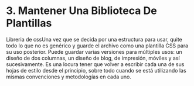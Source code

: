 # 3. Mantener Una Biblioteca De Plantillas

Libreria de cssUna vez que se decida por una estructura para usar, quite todo lo que no es genérico y guarde el archivo como una plantilla CSS para su uso posterior.
Puede guardar varias versiones para múltiples usos: un diseño de dos columnas, un diseño de blog, de impresión, móviles y así sucesivamente. Es una locura tener que volver a escribir cada una de sus hojas de estilo desde el principio, sobre todo cuando se está utilizando las mismas convenciones y metodologías en cada uno.